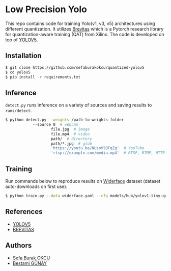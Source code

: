 # Low Precision Yolo

This repo contains code for training Yolo(v1, v3, v5) architectures using different quantization. It utilizes [Brevitas](https://github.com/Xilinx/brevitas) which is a Pytorch research library for quantization-aware training (QAT) from Xilinx. The code is developed on top of [YOLOV5](https://github.com/ultralytics/yolov5).


## Installation

```bash
$ git clone https://github.com/sefaburakokcu/quantized-yolov5
$ cd yolov5
$ pip install -r requirements.txt
```


## Inference

`detect.py` runs inference on a variety of sources and saving results to `runs/detect`.

```bash
$ python detect.py --weights /path-to-weights-folder
		    --source 0  # webcam
		            file.jpg  # image 
		            file.mp4  # video
		            path/  # directory
		            path/*.jpg  # glob
		            'https://youtu.be/NUsoVlDFqZg'  # YouTube
		            'rtsp://example.com/media.mp4'  # RTSP, RTMP, HTTP stream
```

## Training

Run commands below to reproduce results
on [Widerface](http://shuoyang1213.me/WIDERFACE/) dataset (dataset auto-downloads on
first use).

```bash
$ python train.py --data widerface.yaml --cfg models/hub/yolov1-tiny-quant.yaml --weights '' --batch-size 128
```

## References

* [YOLOV5](https://github.com/ultralytics/yolov5)
* [BREVITAS](https://github.com/Xilinx/brevitas)

## Authors

- [Sefa Burak OKCU](sefaburak.okcu@gmail.com)
- [Bestami GÜNAY](bestamigunay1@gmail.com)


